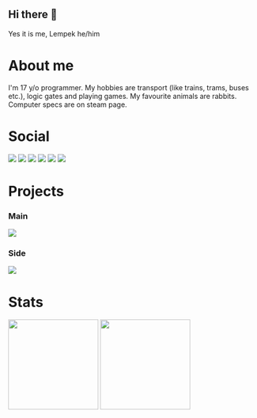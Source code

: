 ## Hi there 👋
 Yes it is me, Lempek
 he/him
# About me
I'm 17 y/o programmer. My hobbies are transport (like trains, trams, buses etc.), logic gates and playing games. My favourite animals are rabbits. Computer specs are on steam page.

# Social
<div>
   <a href="https://www.youtube.com/channel/UCL6-HSEiD28U5ddwL5l9fFA"><img src="https://img.shields.io/static/v1?label=youtube&message=Lempek&color=C4302B&style=for-the-badge&logo=youtube"></a>
   <a href="https://www.twitch.tv/lempekpl"><img src="https://img.shields.io/static/v1?label=twitch&message=LempekPL&color=6441A5&style=for-the-badge&logo=twitch"></a>
   <a href="https://discord.com/users/249253855613812736"><img src="https://img.shields.io/static/v1?label=discord&message=Lempek%237376&color=7289DA&style=for-the-badge&logo=discord"></a>
   <a href="https://twitter.com/LEMPEKPL"><img src="https://img.shields.io/static/v1?label=twitter&message=%40LEMPEKPL&color=1DA1F2&style=for-the-badge&logo=twitter"></a>
   <a href="https://www.reddit.com/user/LempekPL"><img src="https://img.shields.io/static/v1?label=reddit&message=u%2FLempek&color=FF5700&style=for-the-badge&logo=reddit"></a>
   <a href="https://steamcommunity.com/id/LempekPL/"><img src="https://img.shields.io/static/v1?label=steam&message=Lempek&color=0B4A7C&style=for-the-badge&logo=steam"></a>
</div>

# Projects
### Main
[![](https://github-readme-stats.vercel.app/api/pin/?username=LempekPL&repo=BunBun&cache_seconds=7200&theme=merko&hide_border=true)](https://github.com/LempekPL/BunBun)

### Side
[![](https://github-readme-stats.vercel.app/api/pin/?username=LempekPL&repo=GoTicTacToe&cache_seconds=7200&theme=merko&hide_border=true)](https://github.com/LempekPL/GoTicTacToe)

# Stats
<div>
  <img src="https://github-readme-stats.vercel.app/api?username=LempekPL&count_private=true&show_icons=true&theme=merko&hide_border=true" height="182">
  <img src="https://github-readme-stats.vercel.app/api/top-langs/?username=LempekPL&layout=compact&theme=merko&langs_count=10&hide_border=true" height="182">
</div>

